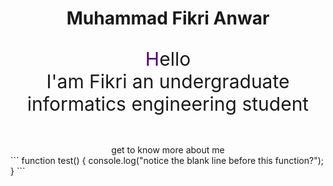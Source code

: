 <center> 
<h1> Muhammad Fikri Anwar</h1>
<p style = "font-size:30px;"><span style="color:#500073;">H</span>ello <br>
I'am Fikri an undergraduate informatics engineering student</p><br>
get to know  more about me 
</center>
<center>

</center>
```
function test() {
  console.log("notice the blank line before this function?");
}
```
